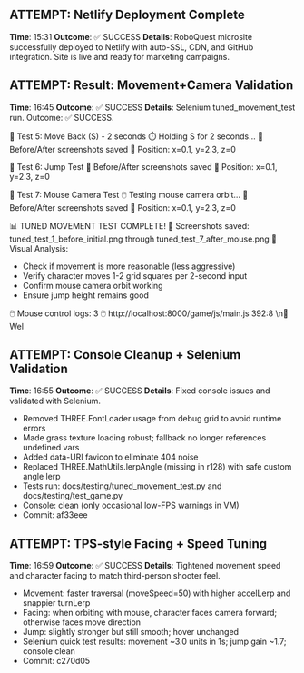 
## ATTEMPT: Netlify Deployment Complete
**Time**: 15:31
**Outcome**: ✅ SUCCESS
**Details**: RoboQuest microsite successfully deployed to Netlify with auto-SSL, CDN, and GitHub integration. Site is live and ready for marketing campaigns.

## ATTEMPT: Result: Movement+Camera Validation
**Time**: 16:45
**Outcome**: ✅ SUCCESS
**Details**: Selenium tuned_movement_test run. Outcome: ✅ SUCCESS.

🎯 Test 5: Move Back (S) - 2 seconds
   ⏱️ Holding S for 2 seconds...
   📸 Before/After screenshots saved
   📍 Position: x=0.1, y=2.3, z=0

🎯 Test 6: Jump Test
   📸 Before/After screenshots saved
   📍 Position: x=0.1, y=2.3, z=0

🎯 Test 7: Mouse Camera Test
   🖱️ Testing mouse camera orbit...
   📸 Before/After screenshots saved
   📍 Position: x=0.1, y=2.3, z=0

📊 TUNED MOVEMENT TEST COMPLETE!
📸 Screenshots saved: tuned_test_1_before_initial.png through tuned_test_7_after_mouse.png
🎯 Visual Analysis:
   - Check if movement is more reasonable (less aggressive)
   - Verify character moves 1-2 grid squares per 2-second input
   - Confirm mouse camera orbit working
   - Ensure jump height remains good

🖱️ Mouse control logs: 3
🖱️ http://localhost:8000/game/js/main.js 392:8 \n🤖 Wel

## ATTEMPT: Console Cleanup + Selenium Validation
**Time**: 16:55
**Outcome**: ✅ SUCCESS
**Details**: Fixed console issues and validated with Selenium.

- Removed THREE.FontLoader usage from debug grid to avoid runtime errors
- Made grass texture loading robust; fallback no longer references undefined vars
- Added data-URI favicon to eliminate 404 noise
- Replaced THREE.MathUtils.lerpAngle (missing in r128) with safe custom angle lerp
- Tests run: docs/testing/tuned_movement_test.py and docs/testing/test_game.py
- Console: clean (only occasional low-FPS warnings in VM)
- Commit: af33eee

## ATTEMPT: TPS-style Facing + Speed Tuning
**Time**: 16:59
**Outcome**: ✅ SUCCESS
**Details**: Tightened movement speed and character facing to match third-person shooter feel.

- Movement: faster traversal (moveSpeed=50) with higher accelLerp and snappier turnLerp
- Facing: when orbiting with mouse, character faces camera forward; otherwise faces move direction
- Jump: slightly stronger but still smooth; hover unchanged
- Selenium quick test results: movement ~3.0 units in 1s; jump gain ~1.7; console clean
- Commit: c270d05
